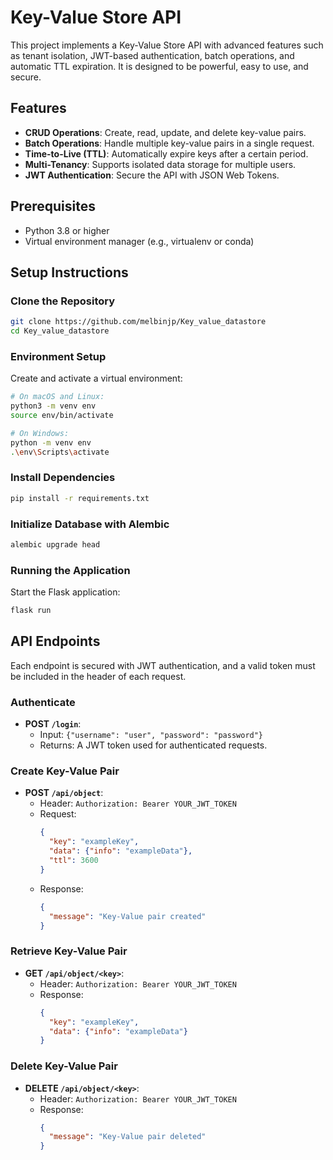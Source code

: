 # Key-Value Store API

This project implements a Key-Value Store API with advanced features such as tenant isolation, JWT-based authentication, batch operations, and automatic TTL expiration. It is designed to be powerful, easy to use, and secure.

## Features

- **CRUD Operations**: Create, read, update, and delete key-value pairs.
- **Batch Operations**: Handle multiple key-value pairs in a single request.
- **Time-to-Live (TTL)**: Automatically expire keys after a certain period.
- **Multi-Tenancy**: Supports isolated data storage for multiple users.
- **JWT Authentication**: Secure the API with JSON Web Tokens.

## Prerequisites

- Python 3.8 or higher
- Virtual environment manager (e.g., virtualenv or conda)

## Setup Instructions

### Clone the Repository

```bash
git clone https://github.com/melbinjp/Key_value_datastore
cd Key_value_datastore
```

### Environment Setup

Create and activate a virtual environment:

```bash
# On macOS and Linux:
python3 -m venv env
source env/bin/activate

# On Windows:
python -m venv env
.\env\Scripts\activate
```

### Install Dependencies

```bash
pip install -r requirements.txt
```

### Initialize Database with Alembic

```bash
alembic upgrade head
```

### Running the Application

Start the Flask application:

```bash
flask run
```

## API Endpoints

Each endpoint is secured with JWT authentication, and a valid token must be included in the header of each request.

### Authenticate

- **POST `/login`**:
  - Input: `{"username": "user", "password": "password"}`
  - Returns: A JWT token used for authenticated requests.

### Create Key-Value Pair

- **POST `/api/object`**:
  - Header: `Authorization: Bearer YOUR_JWT_TOKEN`
  - Request:
    ```json
    {
      "key": "exampleKey",
      "data": {"info": "exampleData"},
      "ttl": 3600
    }
    ```
  - Response:
    ```json
    {
      "message": "Key-Value pair created"
    }
    ```

### Retrieve Key-Value Pair

- **GET `/api/object/<key>`**:
  - Header: `Authorization: Bearer YOUR_JWT_TOKEN`
  - Response:
    ```json
    {
      "key": "exampleKey",
      "data": {"info": "exampleData"}
    }
    ```

### Delete Key-Value Pair

- **DELETE `/api/object/<key>`**:
  - Header: `Authorization: Bearer YOUR_JWT_TOKEN`
  - Response:
    ```json
    {
      "message": "Key-Value pair deleted"
    }
    ```

